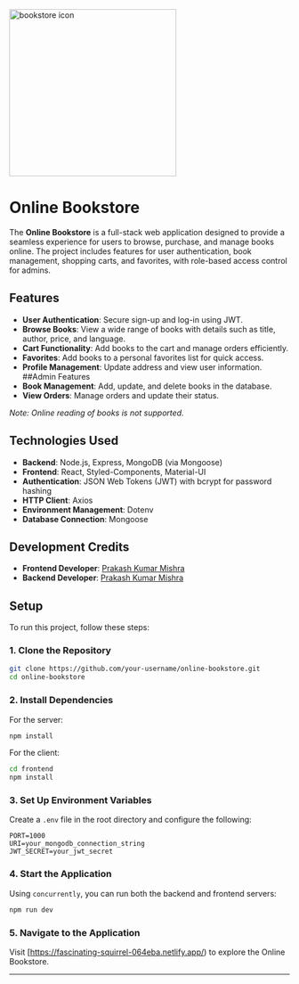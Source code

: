 <img src="https://fascinating-squirrel-064eba.netlify.app/Hero.png" alt="bookstore icon" width="300">  

# Online Bookstore

The **Online Bookstore** is a full-stack web application designed to provide a seamless experience for users to browse, purchase, and manage books online. The project includes features for user authentication, book management, shopping carts, and favorites, with role-based access control for admins.

## Features

- **User Authentication**: Secure sign-up and log-in using JWT.
- **Browse Books**: View a wide range of books with details such as title, author, price, and language.
- **Cart Functionality**: Add books to the cart and manage orders efficiently.
- **Favorites**: Add books to a personal favorites list for quick access.
- **Profile Management**: Update address and view user information.
##Admin Features
- **Book Management**: Add, update, and delete books in the database.
- **View Orders**: Manage orders and update their status.


*Note: Online reading of books is not supported.*

## Technologies Used

- **Backend**: Node.js, Express, MongoDB (via Mongoose)
- **Frontend**: React, Styled-Components, Material-UI
- **Authentication**: JSON Web Tokens (JWT) with bcrypt for password hashing
- **HTTP Client**: Axios
- **Environment Management**: Dotenv
- **Database Connection**: Mongoose

## Development Credits

- **Frontend Developer**: [Prakash Kumar Mishra](https://github.com/your-github-profile)
- **Backend Developer**: [Prakash Kumar Mishra](https://github.com/your-github-profile)

## Setup

To run this project, follow these steps:

### 1. Clone the Repository
```sh
git clone https://github.com/your-username/online-bookstore.git
cd online-bookstore
```

### 2. Install Dependencies
For the server:
```sh
npm install
```

For the client:
```sh
cd frontend
npm install
```

### 3. Set Up Environment Variables
Create a `.env` file in the root directory and configure the following:
```env
PORT=1000
URI=your_mongodb_connection_string
JWT_SECRET=your_jwt_secret
```

### 4. Start the Application
Using `concurrently`, you can run both the backend and frontend servers:
```sh
npm run dev
```

### 5. Navigate to the Application
Visit [https://fascinating-squirrel-064eba.netlify.app/) to explore the Online Bookstore.

---

